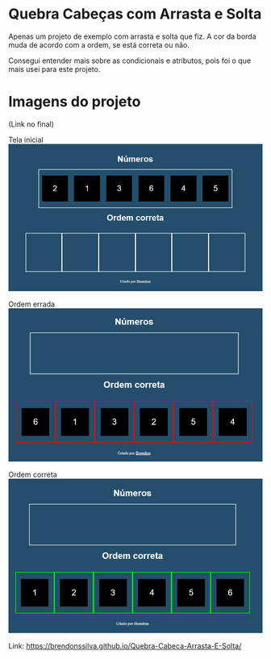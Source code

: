 # Quebra Cabeças com Arrasta e Solta

Apenas um projeto de exemplo com arrasta e solta que fiz.
A cor da borda muda de acordo com a ordem, se está correta ou não. <br>

Consegui entender mais sobre as condicionais e atributos, pois foi o que mais usei para este projeto.<br>

# Imagens do projeto
(Link no final)

Tela inicial 
<img src='images/img1.png'>

Ordem errada
<img src='images/img2.png'>

Ordem correta
<img src='images/img3.png'><br>

Link: https://brendonssilva.github.io/Quebra-Cabeca-Arrasta-E-Solta/
